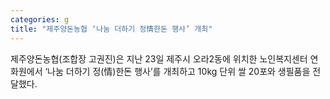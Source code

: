 ```yaml
---
categories: g
title: "제주양돈농협 ‘나눔 더하기 정情한돈 행사’ 개최"
---
```

제주양돈농협(조합장 고권진)은 지난 23일 제주시 오라2동에 위치한 노인복지센터 연화원에서 ‘나눔 더하기 정(情)한돈 행사’를 개최하고 10kg 단위 쌀 20포와 생필품을 전달했다.